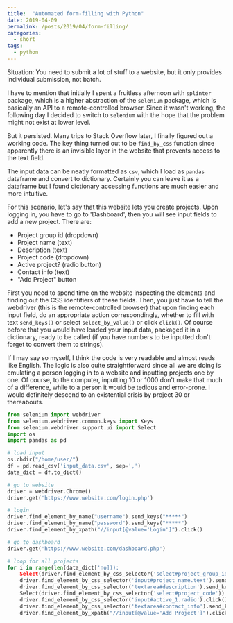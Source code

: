 ```yaml
---
title:  "Automated form-filling with Python"
date: 2019-04-09
permalink: /posts/2019/04/form-filling/
categories: 
  - short
tags:
  - python
---
```

Situation: You need to submit a lot of stuff to a website, but it only provides individual submission, not batch.

I have to mention that initially I spent a fruitless afternoon with `splinter` package, which is a higher abstraction of the `selenium` package, which is basically an API to a remote-controlled browser. Since it wasn't working, the following day I decided to switch to `selenium` with the hope that the problem might not exist at lower level. 

But it persisted. Many trips to Stack Overflow later, I finally figured out a working code. The key thing turned out to be `find_by_css` function since apparently there is an invisible layer in the website that prevents access to the text field.
  
The input data can be neatly formatted as `csv`, which I load as `pandas` dataframe and convert to dictionary. Certainly you can leave it as a dataframe but I found dictionary accessing functions are much easier and more intuitive.

For this scenario, let's say that this website lets you create projects. Upon logging in, you have to go to 'Dashboard', then you will see input fields to add a new project. There are:
- Project group id (dropdown)
- Project name (text)
- Description (text)
- Project code (dropdown)
- Active project? (radio button)
- Contact info (text)
- "Add Project" button

First you need to spend time on the website inspecting the elements and finding out the CSS identifiers of these fields. Then, you just have to tell the webdriver (this is the remote-controlled browser) that upon finding each input field, do an appropriate action correspondingly, whether to fill with text `send_keys()` or select `select_by_value()` or click `click()`. Of course before that you would have loaded your input data, packaged it in a dictionary, ready to be called (if you have numbers to be inputted don't forget to convert them to strings). 

If I may say so myself, I think the code is very readable and almost reads like English. The logic is also quite straightforward since all we are doing is emulating a person logging in to a website and inputting projects one by one. Of course, to the computer, inputting 10 or 1000 don't make that much of a difference, while to a person it would be tedious and error-prone. I would definitely descend to an existential crisis by project 30 or thereabouts.   

```python 
from selenium import webdriver
from selenium.webdriver.common.keys import Keys
from selenium.webdriver.support.ui import Select
import os
import pandas as pd

# load input
os.chdir("/home/user/")
df = pd.read_csv('input_data.csv', sep=',')
data_dict = df.to_dict() 

# go to website
driver = webdriver.Chrome()
driver.get('https://www.website.com/login.php')

# login
driver.find_element_by_name("username").send_keys("*****")
driver.find_element_by_name("password").send_keys("*****")
driver.find_element_by_xpath("//input[@value='Login']").click()

# go to dashboard
driver.get('https://www.website.com/dashboard.php')

# loop for all projects
for i in range(len(data_dict['no])):
    Select(driver.find_element_by_css_selector('select#project_group_id')).select_by_value('1')
    driver.find_element_by_css_selector('input#project_name.text').send_keys(data_dict['project_name'][i])
    driver.find_element_by_css_selector('textarea#description').send_keys(data_dict['description'][i])
    Select(driver.find_element_by_css_selector('select#project_code')).select_by_value(str(data_dict['project_code'][i]))
    driver.find_element_by_css_selector('input#active_1.radio').click()
    driver.find_element_by_css_selector('textarea#contact_info').send_keys("Name <email@address>")
    driver.find_element_by_xpath("//input[@value='Add Project']").click()
```
